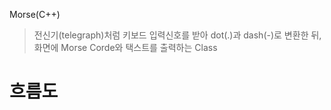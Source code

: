 Morse(C++)
> 전신기(telegraph)처럼 키보드 입력신호를 받아 dot(.)과 dash(-)로 변환한 뒤, 화면에 Morse Corde와 택스트를 출력하는 Class

# 흐름도
